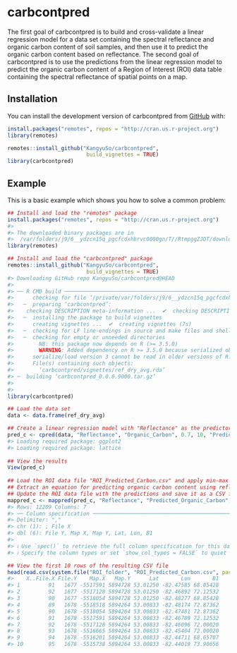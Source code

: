 
<!-- README.md is generated from README.Rmd. Please edit that file -->

# carbcontpred

<!-- badges: start -->
<!-- badges: end -->

The first goal of carbcontpred is to build and cross-validate a linear
regression model for a data set containing the spectral reflectance and
organic carbon content of soil samples, and then use it to predict the
organic carbon content based on reflectance. The second goal of
carbcontpred is to use the predictions from the linear regression model
to predict the organic carbon content of a Region of Interest (ROI) data
table containing the spectral reflectance of spatial points on a map.

## Installation

You can install the development version of carbcontpred from
[GitHub](https://github.com/KangyuSo/carbcontpred) with:

``` r
install.packages("remotes", repos = "http://cran.us.r-project.org")
library(remotes)

remotes::install_github("KangyuSo/carbcontpred", 
                         build_vignettes = TRUE)
library(carbcontpred)
```

## Example

This is a basic example which shows you how to solve a common problem:

``` r
## Install and load the "remotes" package
install.packages("remotes", repos = "http://cran.us.r-project.org")
#> 
#> The downloaded binary packages are in
#>  /var/folders/j9/6__ydzcn15q_pgcfcdxhbrvc0000gn/T//RtmpggZJDT/downloaded_packages
library(remotes)

## Install and load the "carbcontpred" package
remotes::install_github("KangyuSo/carbcontpred", 
                         build_vignettes = TRUE)
#> Downloading GitHub repo KangyuSo/carbcontpred@HEAD
#> 
#> ── R CMD build ─────────────────────────────────────────────────────────────────
#>      checking for file ‘/private/var/folders/j9/6__ydzcn15q_pgcfcdxhbrvc0000gn/T/RtmpggZJDT/remotesb58565a7e221/KangyuSo-carbcontpred-d4daad3/DESCRIPTION’ ...  ✔  checking for file ‘/private/var/folders/j9/6__ydzcn15q_pgcfcdxhbrvc0000gn/T/RtmpggZJDT/remotesb58565a7e221/KangyuSo-carbcontpred-d4daad3/DESCRIPTION’
#>   ─  preparing ‘carbcontpred’:
#>    checking DESCRIPTION meta-information ...  ✔  checking DESCRIPTION meta-information
#>   ─  installing the package to build vignettes
#>      creating vignettes ...  ✔  creating vignettes (7s)
#>   ─  checking for LF line-endings in source and make files and shell scripts
#>   ─  checking for empty or unneeded directories
#>        NB: this package now depends on R (>= 3.5.0)
#>        WARNING: Added dependency on R >= 3.5.0 because serialized objects in
#>      serialize/load version 3 cannot be read in older versions of R.
#>      File(s) containing such objects:
#>        ‘carbcontpred/vignettes/ref_dry_avg.rda’
#> ─  building ‘carbcontpred_0.0.0.9000.tar.gz’
#>      
#> 
library(carbcontpred)

## Load the data set 
data <- data.frame(ref_dry_avg)

## Create a linear regression model with "Reflectance" as the predictor variable, "Organic_Carbon" as the response variable, a test size of 70%, 10 folds for the cross-validation, and "Predicted_Organic_Carbon" as the output column
pred_c <- cpred(data, "Reflectance", "Organic_Carbon", 0.7, 10, "Predicted_Organic_Carbon")
#> Loading required package: ggplot2
#> Loading required package: lattice
 
## View the results
View(pred_c)
   
## Load the ROI data file "ROI_Predicted_Carbon.csv" and apply min-max normalization on the spectral reflectance values 
## Extract an equation for predicting organic carbon content using reflectance based on the results of the "cpred" function and use it to predict the organic carbon content of the "ROI_Predicted_Carbon.csv" file using its reflectance values
## Update the ROI data file with the predictions and save it as a CSV file output titled "ROI_Predicted_Carbon"
mappred_c <- mappred(pred_c, "Reflectance", "Predicted_Organic_Carbon", system.file("extdata", "Reflectance_ROI.csv", package = "carbcontpred"), "ROI_Predicted_Carbon")
#> Rows: 12209 Columns: 7
#> ── Column specification ────────────────────────────────────────────────────────
#> Delimiter: ","
#> chr (1): ; File X
#> dbl (6): File Y, Map X, Map Y, Lat, Lon, B1
#> 
#> ℹ Use `spec()` to retrieve the full column specification for this data.
#> ℹ Specify the column types or set `show_col_types = FALSE` to quiet this message.

## View the first 10 rows of the resulting CSV file
head(read.csv(system.file("ROI_folder", "ROI_Predicted_Carbon.csv", package = "carbcontpred")), 10)
#>    X..File.X File.Y    Map.X   Map.Y      Lat       Lon       B1
#> 1         91   1677 -5517591 5894728 53.01250 -82.47585 68.85428
#> 2         92   1677 -5517128 5894728 53.01250 -82.46892 72.12532
#> 3         90   1677 -5518054 5894728 53.01250 -82.48277 68.85428
#> 4         89   1678 -5518518 5894264 53.00833 -82.48174 72.87362
#> 5         90   1678 -5518054 5894264 53.00833 -82.47481 72.87362
#> 6         91   1678 -5517591 5894264 53.00833 -82.46789 72.12532
#> 7         92   1678 -5517128 5894264 53.00833 -82.46096 72.00020
#> 8         93   1678 -5516665 5894264 53.00833 -82.45404 72.00020
#> 9         94   1678 -5516201 5894264 53.00833 -82.44711 68.65707
#> 10        95   1678 -5515738 5894264 53.00833 -82.44019 73.90656
```

